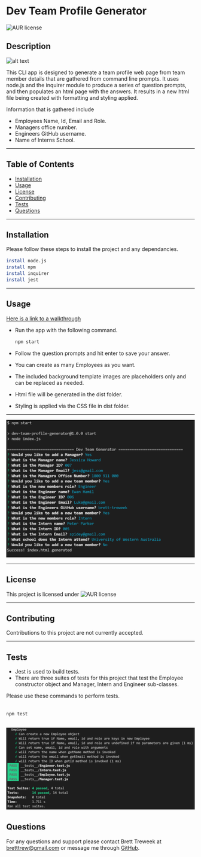 # Dev Team Profile Generator

![AUR license](https://img.shields.io/static/v1?label=License&message=MIT&color=blue)

## Description
  
  ![alt text](./src/devgif.gif)
  
This CLI app is designed to generate a team profile web page from team member details that are gathered from command line prompts. 
It uses node.js and the inquirer module to produce a series of question prompts, and
then populates an html page with the answers. It results in a new html file being
created with formatting and styling applied.  
  
Information that is gathered include
- Employees Name, Id, Email and Role.
- Managers office number.
- Engineers GitHub username.
- Name of Interns School.

---
## Table of Contents

- [Installation](#installation)
- [Usage](#usage)
- [License](#license)
- [Contributing](#contributing)
- [Tests](#tests)
- [Questions](#questions)

---
## Installation

Please follow these steps to install the project and any dependancies.

```bash
install node.js
install npm
install inquirer
install jest

```

---
## Usage

[Here is a link to a walkthrough](https://drive.google.com/file/d/1kpHY85CmMUQatLOvKuStWze9IqiyJ88n/view)

- Run the app with the following command.   

    ```bash
    npm start
    ```
- Follow the question prompts and hit enter to save your answer.
- You can create as many Employees as you want.
- The included background template images are placeholders only and can be replaced as needed.
- Html file will be generated in the dist folder.
- Styling is applied via the CSS file in dist folder.
  
---
![alt text](./src/DevTeamSnippet.PNG)

---
## License

This project is licensed under ![AUR license](https://img.shields.io/static/v1?label=License&message=MIT&color=blue)

---
## Contributing

Contributions to this project are not currently accepted.

---
## Tests
- Jest is used to build tests. 
- There are three suites of tests for this project that test the Employee constructor object and Manager, Intern and Engineer sub-classes.

Please use these commands to perform tests.

```bash

npm test

```
  
![alt text](./src/tests.PNG)
---
## Questions

For any questions and support please contact Brett Treweek at bretttrew@gmail.com or message me through [GitHub](https://github.com/brett-treweek).